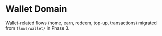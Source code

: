 # Wallet Domain

Wallet-related flows (home, earn, redeem, top-up, transactions) migrated from
`flows/wallet/` in Phase 3.
